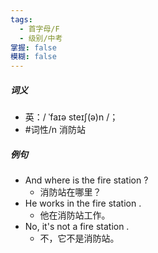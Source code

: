 ```yaml
---
tags:
  - 首字母/F
  - 级别/中考
掌握: false
模糊: false
---
```

##### 词义
- 英：/ ˈfaɪə steɪʃ(ə)n /；
- #词性/n  消防站
##### 例句
- And where is the fire station ?
	- 消防站在哪里？
- He works in the fire station .
	- 他在消防站工作。
- No, it's not a fire station .
	- 不，它不是消防站。

